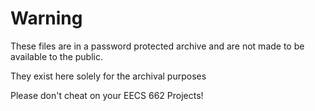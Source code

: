 # Warning

These files are in a password protected archive and are not made to be available to the public.

They exist here solely for the archival purposes

Please don't cheat on your EECS 662 Projects!
